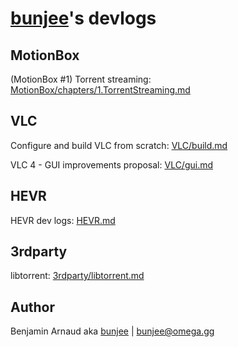 # [bunjee](http://bunjee.me)'s devlogs


## MotionBox

(MotionBox #1) Torrent streaming: [MotionBox/chapters/1.TorrentStreaming.md](MotionBox/chapters/1.TorrentStreaming.md)

## VLC

Configure and build VLC from scratch: [VLC/build.md](VLC/build.md)

VLC 4 - GUI improvements proposal: [VLC/gui.md](VLC/gui.md)

## HEVR

HEVR dev logs: [HEVR.md](HEVR.md)

## 3rdparty

libtorrent: [3rdparty/libtorrent.md](3rdparty/libtorrent.md)


## Author

Benjamin Arnaud aka [bunjee](http://bunjee.me) | <bunjee@omega.gg>

